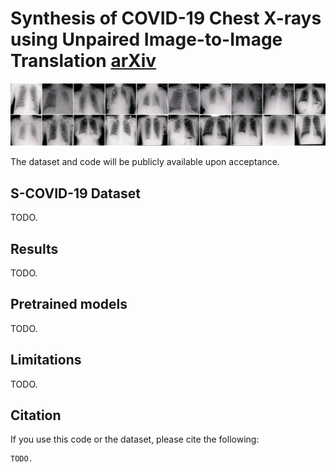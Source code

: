 # Synthesis of COVID-19 Chest X-rays using Unpaired Image-to-Image Translation [arXiv](https://arxiv.org/abs/2010.10266)

<p align="center">
  <a href="#"><img src="./media/synthetic.jpg"></a> <br />
</p>

The dataset and code will be publicly available upon acceptance.

## S-COVID-19 Dataset

TODO. 

## Results
TODO.

## Pretrained models
TODO.

## Limitations
TODO.

## Citation

If you use this code or the dataset, please cite the following:

```
TODO.
```





